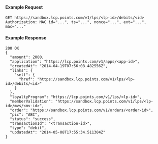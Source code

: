 #### Example Request

    GET https://sandbox.lcp.points.com/v1/lps/<lp-id>/debits/<id>
    Authorization: MAC id="...", ts="...", nonce="...", ext="...", mac="..."

#### Example Response

    200 OK
    {
      "amount": 2000,
      "application": "https://lcp.points.com/v1/apps/<app-id>",
      "createdAt": "2014-04-19T07:56:08.482556Z",
      "links": {
        "self": {
          "href": "https://sandbox.lcp.points.com/v1/lps/<lp-id>/debits/<id>"
        }
      },
      "loyaltyProgram": "https://lcp.points.com/v1/lps/<lp-id>",
      "memberValidation": "https://sandbox.lcp.points.com/v1/lps/<lp-id>/mvs/<mv-id>",
      "order": "https://sandbox.lcp.points.com/v1/orders/<order-id>",
      "pic": "ABC",
      "status": "success",
      "transactionId": "<transaction-id>",
      "type": "debit",
      "updatedAt": "2014-05-08T17:55:34.511304Z"
    }


